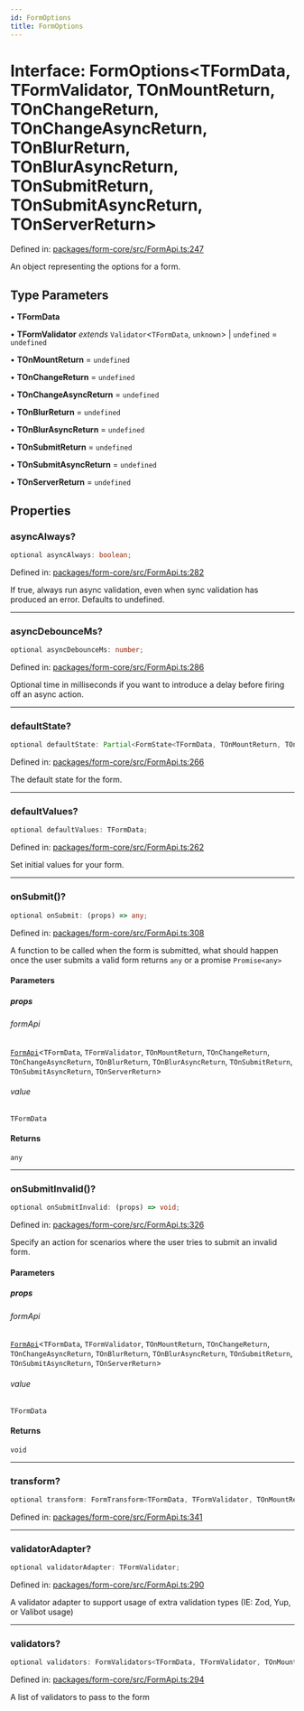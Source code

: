 ```yaml
---
id: FormOptions
title: FormOptions
---
```


<!-- DO NOT EDIT: this page is autogenerated from the type comments -->

# Interface: FormOptions\<TFormData, TFormValidator, TOnMountReturn, TOnChangeReturn, TOnChangeAsyncReturn, TOnBlurReturn, TOnBlurAsyncReturn, TOnSubmitReturn, TOnSubmitAsyncReturn, TOnServerReturn\>

Defined in: [packages/form-core/src/FormApi.ts:247](https://github.com/TanStack/form/blob/main/packages/form-core/src/FormApi.ts#L247)

An object representing the options for a form.

## Type Parameters

• **TFormData**

• **TFormValidator** *extends* `Validator`\<`TFormData`, `unknown`\> \| `undefined` = `undefined`

• **TOnMountReturn** = `undefined`

• **TOnChangeReturn** = `undefined`

• **TOnChangeAsyncReturn** = `undefined`

• **TOnBlurReturn** = `undefined`

• **TOnBlurAsyncReturn** = `undefined`

• **TOnSubmitReturn** = `undefined`

• **TOnSubmitAsyncReturn** = `undefined`

• **TOnServerReturn** = `undefined`

## Properties

### asyncAlways?

```ts
optional asyncAlways: boolean;
```

Defined in: [packages/form-core/src/FormApi.ts:282](https://github.com/TanStack/form/blob/main/packages/form-core/src/FormApi.ts#L282)

If true, always run async validation, even when sync validation has produced an error. Defaults to undefined.

***

### asyncDebounceMs?

```ts
optional asyncDebounceMs: number;
```

Defined in: [packages/form-core/src/FormApi.ts:286](https://github.com/TanStack/form/blob/main/packages/form-core/src/FormApi.ts#L286)

Optional time in milliseconds if you want to introduce a delay before firing off an async action.

***

### defaultState?

```ts
optional defaultState: Partial<FormState<TFormData, TOnMountReturn, TOnChangeReturn, TOnChangeAsyncReturn, TOnBlurReturn, TOnBlurAsyncReturn, TOnSubmitReturn, TOnSubmitAsyncReturn, TOnServerReturn>>;
```

Defined in: [packages/form-core/src/FormApi.ts:266](https://github.com/TanStack/form/blob/main/packages/form-core/src/FormApi.ts#L266)

The default state for the form.

***

### defaultValues?

```ts
optional defaultValues: TFormData;
```

Defined in: [packages/form-core/src/FormApi.ts:262](https://github.com/TanStack/form/blob/main/packages/form-core/src/FormApi.ts#L262)

Set initial values for your form.

***

### onSubmit()?

```ts
optional onSubmit: (props) => any;
```

Defined in: [packages/form-core/src/FormApi.ts:308](https://github.com/TanStack/form/blob/main/packages/form-core/src/FormApi.ts#L308)

A function to be called when the form is submitted, what should happen once the user submits a valid form returns `any` or a promise `Promise<any>`

#### Parameters

##### props

###### formApi

[`FormApi`](../classes/formapi.md)\<`TFormData`, `TFormValidator`, `TOnMountReturn`, `TOnChangeReturn`, `TOnChangeAsyncReturn`, `TOnBlurReturn`, `TOnBlurAsyncReturn`, `TOnSubmitReturn`, `TOnSubmitAsyncReturn`, `TOnServerReturn`\>

###### value

`TFormData`

#### Returns

`any`

***

### onSubmitInvalid()?

```ts
optional onSubmitInvalid: (props) => void;
```

Defined in: [packages/form-core/src/FormApi.ts:326](https://github.com/TanStack/form/blob/main/packages/form-core/src/FormApi.ts#L326)

Specify an action for scenarios where the user tries to submit an invalid form.

#### Parameters

##### props

###### formApi

[`FormApi`](../classes/formapi.md)\<`TFormData`, `TFormValidator`, `TOnMountReturn`, `TOnChangeReturn`, `TOnChangeAsyncReturn`, `TOnBlurReturn`, `TOnBlurAsyncReturn`, `TOnSubmitReturn`, `TOnSubmitAsyncReturn`, `TOnServerReturn`\>

###### value

`TFormData`

#### Returns

`void`

***

### transform?

```ts
optional transform: FormTransform<TFormData, TFormValidator, TOnMountReturn, TOnChangeReturn, TOnChangeAsyncReturn, TOnBlurReturn, TOnBlurAsyncReturn, TOnSubmitReturn, TOnSubmitAsyncReturn, TOnServerReturn>;
```

Defined in: [packages/form-core/src/FormApi.ts:341](https://github.com/TanStack/form/blob/main/packages/form-core/src/FormApi.ts#L341)

***

### validatorAdapter?

```ts
optional validatorAdapter: TFormValidator;
```

Defined in: [packages/form-core/src/FormApi.ts:290](https://github.com/TanStack/form/blob/main/packages/form-core/src/FormApi.ts#L290)

A validator adapter to support usage of extra validation types (IE: Zod, Yup, or Valibot usage)

***

### validators?

```ts
optional validators: FormValidators<TFormData, TFormValidator, TOnMountReturn, TOnChangeReturn, TOnChangeAsyncReturn, TOnBlurReturn, TOnBlurAsyncReturn, TOnSubmitReturn, TOnSubmitAsyncReturn>;
```

Defined in: [packages/form-core/src/FormApi.ts:294](https://github.com/TanStack/form/blob/main/packages/form-core/src/FormApi.ts#L294)

A list of validators to pass to the form
